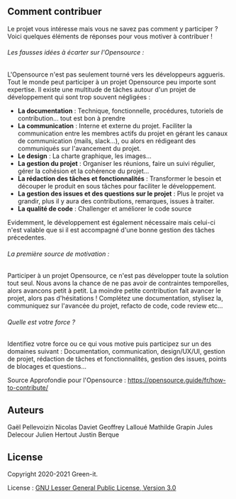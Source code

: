 
## Comment contribuer

Le projet vous intéresse mais vous ne savez pas comment y participer ? Voici quelques éléments de réponses pour vous motiver à contribuer !

###### Les fausses idées à écarter sur l'Opensource :  

L'Opensource n'est pas seulement tourné vers les développeurs aggueris. Tout le monde peut participer à un projet Opensource peu importe sont expertise. Il existe une multitude de tâches autour d'un projet de développement qui sont trop souvent négligées :
- **La documentation** : Technique, fonctionnelle, procédures, tutoriels de contribution... tout est bon à prendre
- **La communication** : Interne et externe du projet. Faciliter la communication entre les membres actifs du projet en gérant les canaux de communication (mails, slack...), ou alors en rédigeant des communiqués sur l'avancement du projet.
- **Le design** : La charte graphique, les images...
- **La gestion du projet** : Organiser les réunions, faire un suivi régulier, gérer la cohésion et la cohérence du projet...
- **La rédaction des tâches et fonctionnalités** : Transformer le besoin et découper le produit en sous tâches pour faciliter le développement.
- **La gestion des issues et des questions sur le projet** : Plus le projet va grandir, plus il y aura des contributions, remarques, issues à traiter.
- **La qualité de code** : Challenger et améliorer le code source 

Evidemment, le développement est également nécessaire mais celui-ci n'est valable que si il est accompagné d'une bonne gestion des tâches précedentes. 


###### La première source de motivation :  

Participer à un projet Opensource, ce n'est pas développer toute la solution tout seul. Nous avons la chance de ne pas avoir de contraintes temporelles, alors avancons petit à petit. La moindre petite contribution fait avancer le projet, alors pas d'hésitations ! Complétez une documentation, stylisez la, communiquez sur l'avancée du projet, refacto de code, code review etc... 

###### Quelle est votre force ?  

Identifiez votre force ou ce qui vous motive puis participez sur un des domaines suivant : Documentation, communication, design/UX/UI, gestion de projet, rédaction de tâches et fonctionnalités, gestion des issues, points de blocages et questions...


Source Approfondie pour l'Opensource : https://opensource.guide/fr/how-to-contribute/

## Auteurs

Gaël Pellevoizin
Nicolas Daviet
Geoffrey Lalloué
Mathilde Grapin
Jules Delecour
Julien Hertout
Justin Berque

## License

Copyright 2020-2021 Green-it.

License : [GNU Lesser General Public License, Version 3.0](https://www.gnu.org/licenses/lgpl.txt)
